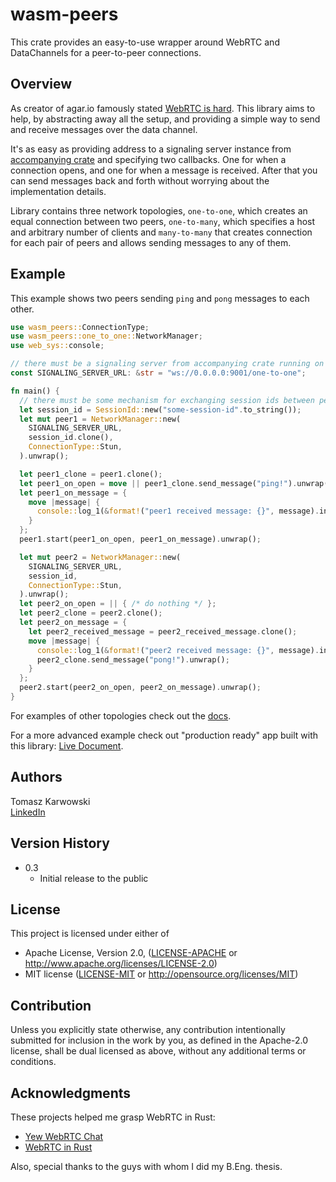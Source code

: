 # wasm-peers

This crate provides an easy-to-use wrapper around WebRTC and DataChannels for a peer-to-peer connections.

## Overview

As creator of agar.io famously stated [WebRTC is hard](https://news.ycombinator.com/item?id=13264952).
This library aims to help, by abstracting away all the setup, and providing a simple way to send
and receive messages over the data channel.

It's as easy as providing address to a signaling server instance from
[accompanying crate](https://github.com/wasm-peers/wasm-peers/tree/main/signaling-server) and specifying two callbacks.
One for when a connection opens, and one for when a message is received.
After that you can send messages back and forth without worrying about the implementation details.

Library contains three network topologies, `one-to-one`, which creates an equal connection between two peers,
`one-to-many`, which specifies a host and arbitrary number of clients
and `many-to-many` that creates connection for each pair of peers and allows sending messages to any of them.

## Example

This example shows two peers sending `ping` and `pong` messages to each other.

```rust
use wasm_peers::ConnectionType;
use wasm_peers::one_to_one::NetworkManager;
use web_sys::console;

// there must be a signaling server from accompanying crate running on this port
const SIGNALING_SERVER_URL: &str = "ws://0.0.0.0:9001/one-to-one";

fn main() {
  // there must be some mechanism for exchanging session ids between peers
  let session_id = SessionId::new("some-session-id".to_string());
  let mut peer1 = NetworkManager::new(
    SIGNALING_SERVER_URL,
    session_id.clone(),
    ConnectionType::Stun,
  ).unwrap();

  let peer1_clone = peer1.clone();
  let peer1_on_open = move || peer1_clone.send_message("ping!").unwrap();
  let peer1_on_message = {
    move |message| {
      console::log_1(&format!("peer1 received message: {}", message).into());
    }
  };
  peer1.start(peer1_on_open, peer1_on_message).unwrap();

  let mut peer2 = NetworkManager::new(
    SIGNALING_SERVER_URL,
    session_id,
    ConnectionType::Stun,
  ).unwrap();
  let peer2_on_open = || { /* do nothing */ };
  let peer2_clone = peer2.clone();
  let peer2_on_message = {
    let peer2_received_message = peer2_received_message.clone();
    move |message| {
      console::log_1(&format!("peer2 received message: {}", message).into());
      peer2_clone.send_message("pong!").unwrap();
    }
  };
  peer2.start(peer2_on_open, peer2_on_message).unwrap();
}
```

For examples of other topologies check out the [docs](https://docs.rs/wasm-peers/latest/wasm_peers/).

For a more advanced example check out "production ready" app built with this library: [Live Document](https://github.com/wasm-peers/live-document). 

## Authors

Tomasz Karwowski  
[LinkedIn](https://www.linkedin.com/in/tomek-karwowski/)

## Version History

* 0.3
  * Initial release to the public

## License

This project is licensed under either of

* Apache License, Version 2.0, ([LICENSE-APACHE](LICENSE-APACHE) or
  http://www.apache.org/licenses/LICENSE-2.0)
* MIT license ([LICENSE-MIT](LICENSE-MIT) or
  http://opensource.org/licenses/MIT)

## Contribution

Unless you explicitly state otherwise, any contribution intentionally submitted
for inclusion in the work by you, as defined in the Apache-2.0 license,
shall be dual licensed as above, without any additional terms or conditions.

## Acknowledgments

These projects helped me grasp WebRTC in Rust:
* [Yew WebRTC Chat](https://github.com/codec-abc/Yew-WebRTC-Chat)
* [WebRTC in Rust](https://github.com/Charles-Schleich/WebRTC-in-Rust)

Also, special thanks to the guys with whom I did my B.Eng. thesis.